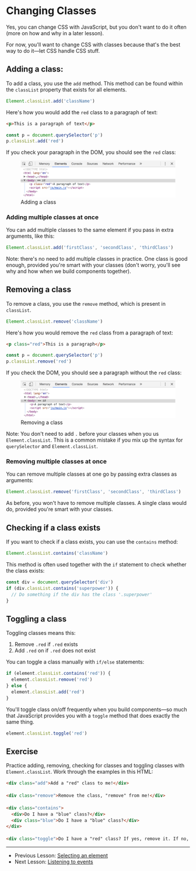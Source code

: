 # Changing Classes

Yes, you can change CSS with JavaScript, but you don't want to do it often (more on how and why in a later lesson).

For now, you'll want to change CSS with classes because that's the best way to do it—let CSS handle CSS stuff.

## Adding a class:

To add a class, you use the `add` method. This method can be found within the `classList` property that exists for all elements.

```js
Element.classList.add('className')
```

Here's how you would add the `red` class to a paragraph of text:

```html
<p>This is a paragraph of text</p>
```

```js
const p = document.querySelector('p')
p.classList.add('red')
```

If you check your paragraph in the DOM, you should see the `red` class:

<figure>
  <img src="../../images/js-basics/classes/add.png" alt="Adding a class">
  <figcaption>Adding a class</figcaption>
</figure>

### Adding multiple classes at once

You can add multiple classes to the same element if you pass in extra arguments, like this:

```js
Element.classList.add('firstClass', 'secondClass', 'thirdClass')
```

Note: there's no need to add multiple classes in practice. One class is good enough, provided you're smart with your classes (don't worry, you'll see why and how when we build components together).

## Removing a class

To remove a class, you use the `remove` method, which is present in `classList`.

```js
Element.classList.remove('className')
```

Here's how you would remove the `red` class from a paragraph of text:

```html
<p class="red">This is a paragraph</p>
```

```js
const p = document.querySelector('p')
p.classList.remove('red')
```

If you check the DOM, you should see a paragraph without the `red` class:

<figure>
  <img src="../../images/js-basics/classes/remove.png" alt="Removing a class">
  <figcaption>Removing a class</figcaption>
</figure>

Note: You don't need to add `.` before your classes when you us `Element.classList`. This is a common mistake if you mix up the syntax for `querySelector` and `Element.classList`.

### Removing multiple classes at once

You can remove multiple classes at one go by passing extra classes as arguments:

```js
Element.classList.remove('firstClass', 'secondClass', 'thirdClass')
```

As before, you won't have to remove multiple classes. A single class would do, provided you're smart with your classes.

## Checking if a class exists

If you want to check if a class exists, you can use the `contains` method:

```js
Element.classList.contains('className')
```

This method is often used together with the `if` statement to check whether the class exists:

```js
const div = document.querySelector('div')
if (div.classList.contains('superpower')) {
  // Do something if the div has the class '.superpower'
}
```

## Toggling a class

Toggling classes means this:

1. Remove `.red` if `.red` exists
2. Add `.red` on if `.red` does not exist

You can toggle a class manually with `if/else` statements:

```js
if (element.classList.contains('red')) {
  element.classList.remove('red')
} else {
  element.classList.add('red')
}
```

You'll toggle class on/off frequently when you build components—so much that JavaScript provides you with a `toggle` method that does exactly the same thing.

```js
element.classList.toggle('red')
```

## Exercise

Practice adding, removing, checking for classes and toggling classes with `Element.classList`. Work through the examples in this HTML:

```html
<div class="add">Add a "red" class to me!</div>

<div class="remove">Remove the class, "remove" from me!</div>

<div class="contains">
  <div>Do I have a "blue" class?</div>
  <div class="blue">Do I have a "blue" class?</div>
</div>

<div class="toggle">Do I have a "red" class? If yes, remove it. If no, add it.</div>
```

---

- Previous Lesson: [Selecting an element](15.selecting-an-element.md)
- Next Lesson: [Listening to events](17.listening-to-events.md)
